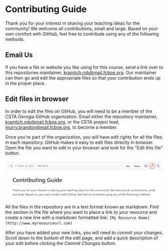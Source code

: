 # Contributing Guide #
Thank you for your interest in sharing your teaching ideas for the community! We welcome all contributions, small and large. Based on your own comfort with GitHub, feel free to contribute using any of the following methods.

## Email Us ##
If you have a file or website you like using for this course, send a link over to this repositories maintainer, kramlich.rob@mail.fcboe.org. Our maintainer can then go and edit the appropriate files so that your contribution ends up in the proper place.

## Edit files in browser ##
In order to edit the files on GitHub, you will need to be a member of the CSTA Gerogia GitHub organization. Email either the repository maintainer, kramlich.rob@mail.fcboe.org, or the CSTA project lead, murry.brandon@mail.fcboe.org, to become a member.

Once you're part of the organization, you will have edit rights for all the files in each repository. GitHub makes it easy to edit files directly in browser. Open the file you want to edit in your browser and look for the "Edit this file" button.

![Edit GitHub in browser](./images/edit%20file%20on%20GitHub.png)

All the files in the repository are in a text format known as markdown. Find the section in the file where you want to place a link to your resource and create a new line with a markdown formatted link: `[My Resource Name](http://www.myresourceurl.com)`

After you have added your new links, you will need to *commit* your changes. Scroll down to the bottom of the edit page, and add a quick description of your edit before clicking the *Commit Changes* button.


